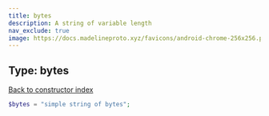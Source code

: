 ```yaml
---
title: bytes
description: A string of variable length
nav_exclude: true
image: https://docs.madelineproto.xyz/favicons/android-chrome-256x256.png
---
```

## Type: bytes  
[Back to constructor index](index.html)

```php
$bytes = "simple string of bytes";
```

